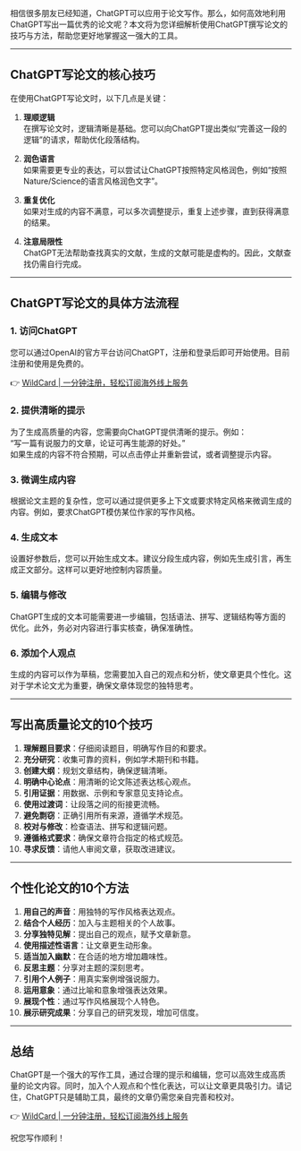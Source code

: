 相信很多朋友已经知道，ChatGPT可以应用于论文写作。那么，如何高效地利用ChatGPT写出一篇优秀的论文呢？本文将为您详细解析使用ChatGPT撰写论文的技巧与方法，帮助您更好地掌握这一强大的工具。

---

## ChatGPT写论文的核心技巧

在使用ChatGPT写论文时，以下几点是关键：

1. **理顺逻辑**  
   在撰写论文时，逻辑清晰是基础。您可以向ChatGPT提出类似“完善这一段的逻辑”的请求，帮助优化段落结构。

2. **润色语言**  
   如果需要更专业的表达，可以尝试让ChatGPT按照特定风格润色，例如“按照Nature/Science的语言风格润色文字”。

3. **重复优化**  
   如果对生成的内容不满意，可以多次调整提示，重复上述步骤，直到获得满意的结果。

4. **注意局限性**  
   ChatGPT无法帮助查找真实的文献，生成的文献可能是虚构的。因此，文献查找仍需自行完成。

---

## ChatGPT写论文的具体方法流程

### 1. 访问ChatGPT
您可以通过OpenAI的官方平台访问ChatGPT，注册和登录后即可开始使用。目前注册和使用是免费的。

👉 [WildCard | 一分钟注册，轻松订阅海外线上服务](https://bit.ly/bewildcard)

### 2. 提供清晰的提示
为了生成高质量的内容，您需要向ChatGPT提供清晰的提示。例如：  
“写一篇有说服力的文章，论证可再生能源的好处。”  
如果生成的内容不符合预期，可以点击停止并重新尝试，或者调整提示内容。

### 3. 微调生成内容
根据论文主题的复杂性，您可以通过提供更多上下文或要求特定风格来微调生成的内容。例如，要求ChatGPT模仿某位作家的写作风格。

### 4. 生成文本
设置好参数后，您可以开始生成文本。建议分段生成内容，例如先生成引言，再生成正文部分。这样可以更好地控制内容质量。

### 5. 编辑与修改
ChatGPT生成的文本可能需要进一步编辑，包括语法、拼写、逻辑结构等方面的优化。此外，务必对内容进行事实核查，确保准确性。

### 6. 添加个人观点
生成的内容可以作为草稿，您需要加入自己的观点和分析，使文章更具个性化。这对于学术论文尤为重要，确保文章体现您的独特思考。

---

## 写出高质量论文的10个技巧

1. **理解题目要求**：仔细阅读题目，明确写作目的和要求。  
2. **充分研究**：收集可靠的资料，例如学术期刊和书籍。  
3. **创建大纲**：规划文章结构，确保逻辑清晰。  
4. **明确中心论点**：用清晰的论文陈述表达核心观点。  
5. **引用证据**：用数据、示例和专家意见支持论点。  
6. **使用过渡词**：让段落之间的衔接更流畅。  
7. **避免剽窃**：正确引用所有来源，遵循学术规范。  
8. **校对与修改**：检查语法、拼写和逻辑问题。  
9. **遵循格式要求**：确保文章符合指定的格式规范。  
10. **寻求反馈**：请他人审阅文章，获取改进建议。

---

## 个性化论文的10个方法

1. **用自己的声音**：用独特的写作风格表达观点。  
2. **结合个人经历**：加入与主题相关的个人故事。  
3. **分享独特见解**：提出自己的观点，赋予文章新意。  
4. **使用描述性语言**：让文章更生动形象。  
5. **适当加入幽默**：在合适的地方增加趣味性。  
6. **反思主题**：分享对主题的深刻思考。  
7. **引用个人例子**：用真实案例增强说服力。  
8. **运用意象**：通过比喻和意象增强表达效果。  
9. **展现个性**：通过写作风格展现个人特色。  
10. **展示研究成果**：分享自己的研究发现，增加可信度。

---

## 总结

ChatGPT是一个强大的写作工具，通过合理的提示和编辑，您可以高效生成高质量的论文内容。同时，加入个人观点和个性化表达，可以让文章更具吸引力。请记住，ChatGPT只是辅助工具，最终的文章仍需您亲自完善和校对。

👉 [WildCard | 一分钟注册，轻松订阅海外线上服务](https://bit.ly/bewildcard)

祝您写作顺利！